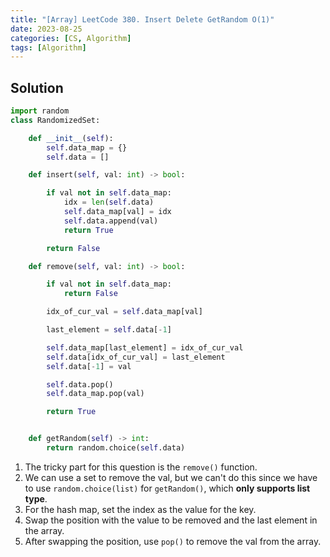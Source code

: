 ```yaml
---
title: "[Array] LeetCode 380. Insert Delete GetRandom O(1)"
date: 2023-08-25
categories: [CS, Algorithm]
tags: [Algorithm]
---
```


## Solution

```python
import random
class RandomizedSet:

    def __init__(self):
        self.data_map = {}
        self.data = []

    def insert(self, val: int) -> bool:

        if val not in self.data_map:
            idx = len(self.data)
            self.data_map[val] = idx
            self.data.append(val)
            return True

        return False

    def remove(self, val: int) -> bool:

        if val not in self.data_map:
            return False

        idx_of_cur_val = self.data_map[val]

        last_element = self.data[-1]

        self.data_map[last_element] = idx_of_cur_val
        self.data[idx_of_cur_val] = last_element
        self.data[-1] = val

        self.data.pop()
        self.data_map.pop(val)

        return True


    def getRandom(self) -> int:
        return random.choice(self.data)
```

1. The tricky part for this question is the `remove()` function.
2. We can use a set to remove the val, but we can't do this since we have to use `random.choice(list)` for `getRandom()`, which **only supports list type**.
3. For the hash map, set the index as the value for the key.
4. Swap the position with the value to be removed and the last element in the array.
5. After swapping the position, use `pop()` to remove the val from the array.
